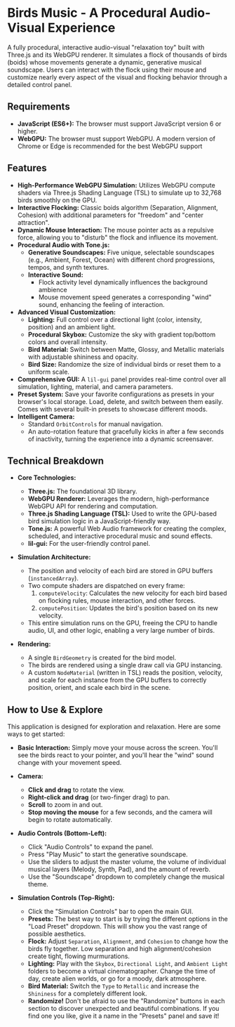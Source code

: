 # Birds Music - A Procedural Audio-Visual Experience

A fully procedural, interactive audio-visual "relaxation toy" built with Three.js and its WebGPU renderer. It simulates a flock of thousands of birds (boids) whose movements generate a dynamic, generative musical soundscape. Users can interact with the flock using their mouse and customize nearly every aspect of the visual and flocking behavior through a detailed control panel.

## Requirements

*   **JavaScript (ES6+):** The browser must support JavaScript version 6 or higher.
*   **WebGPU:** The browser must support WebGPU. A modern version of Chrome or Edge is recommended for the best WebGPU support

## Features

*   **High-Performance WebGPU Simulation:** Utilizes WebGPU compute shaders via Three.js Shading Language (TSL) to simulate up to 32,768 birds smoothly on the GPU.
*   **Interactive Flocking:** Classic boids algorithm (Separation, Alignment, Cohesion) with additional parameters for "freedom" and "center attraction".
*   **Dynamic Mouse Interaction:** The mouse pointer acts as a repulsive force, allowing you to "disturb" the flock and influence its movement.
*   **Procedural Audio with Tone.js:**
    *   **Generative Soundscapes:** Five unique, selectable soundscapes (e.g., Ambient, Forest, Ocean) with different chord progressions, tempos, and synth textures.
    *   **Interactive Sound:**
        *   Flock activity level dynamically influences the background ambience
        *   Mouse movement speed generates a corresponding "wind" sound, enhancing the feeling of interaction.
*   **Advanced Visual Customization:**
    *   **Lighting:** Full control over a directional light (color, intensity, position) and an ambient light.
    *   **Procedural Skybox:** Customize the sky with gradient top/bottom colors and overall intensity.
    *   **Bird Material:** Switch between Matte, Glossy, and Metallic materials with adjustable shininess and opacity.
    *   **Bird Size:** Randomize the size of individual birds or reset them to a uniform scale.
*   **Comprehensive GUI:** A `lil-gui` panel provides real-time control over all simulation, lighting, material, and camera parameters.
*   **Preset System:** Save your favorite configurations as presets in your browser's local storage. Load, delete, and switch between them easily. Comes with several built-in presets to showcase different moods.
*   **Intelligent Camera:**
    *   Standard `OrbitControls` for manual navigation.
    *   An auto-rotation feature that gracefully kicks in after a few seconds of inactivity, turning the experience into a dynamic screensaver.

## Technical Breakdown

*   **Core Technologies:**
    *   **Three.js:** The foundational 3D library.
    *   **WebGPU Renderer:** Leverages the modern, high-performance WebGPU API for rendering and computation.
    *   **Three.js Shading Language (TSL):** Used to write the GPU-based bird simulation logic in a JavaScript-friendly way.
    *   **Tone.js:** A powerful Web Audio framework for creating the complex, scheduled, and interactive procedural music and sound effects.
    *   **lil-gui:** For the user-friendly control panel.

*   **Simulation Architecture:**
    *   The position and velocity of each bird are stored in GPU buffers (`instancedArray`).
    *   Two compute shaders are dispatched on every frame:
        1.  `computeVelocity`: Calculates the new velocity for each bird based on flocking rules, mouse interaction, and other forces.
        2.  `computePosition`: Updates the bird's position based on its new velocity.
    *   This entire simulation runs on the GPU, freeing the CPU to handle audio, UI, and other logic, enabling a very large number of birds.

*   **Rendering:**
    *   A single `BirdGeometry` is created for the bird model.
    *   The birds are rendered using a single draw call via GPU instancing.
    *   A custom `NodeMaterial` (written in TSL) reads the position, velocity, and scale for each instance from the GPU buffers to correctly position, orient, and scale each bird in the scene.

## How to Use & Explore

This application is designed for exploration and relaxation. Here are some ways to get started:

*   **Basic Interaction:** Simply move your mouse across the screen. You'll see the birds react to your pointer, and you'll hear the "wind" sound change with your movement speed.

*   **Camera:**
    *   **Click and drag** to rotate the view.
    *   **Right-click and drag** (or two-finger drag) to pan.
    *   **Scroll** to zoom in and out.
    *   **Stop moving the mouse** for a few seconds, and the camera will begin to rotate automatically.

*   **Audio Controls (Bottom-Left):**
    *   Click "Audio Controls" to expand the panel.
    *   Press "Play Music" to start the generative soundscape.
    *   Use the sliders to adjust the master volume, the volume of individual musical layers (Melody, Synth, Pad), and the amount of reverb.
    *   Use the "Soundscape" dropdown to completely change the musical theme.

*   **Simulation Controls (Top-Right):**
    *   Click the "Simulation Controls" bar to open the main GUI.
    *   **Presets:** The best way to start is by trying the different options in the "Load Preset" dropdown. This will show you the vast range of possible aesthetics.
    *   **Flock:** Adjust `Separation`, `Alignment`, and `Cohesion` to change how the birds fly together. Low separation and high alignment/cohesion create tight, flowing murmurations.
    *   **Lighting:** Play with the `Skybox`, `Directional Light`, and `Ambient Light` folders to become a virtual cinematographer. Change the time of day, create alien worlds, or go for a moody, dark atmosphere.
    *   **Bird Material:** Switch the `Type` to `Metallic` and increase the `Shininess` for a completely different look.
    *   **Randomize!** Don't be afraid to use the "Randomize" buttons in each section to discover unexpected and beautiful combinations. If you find one you like, give it a name in the "Presets" panel and save it!

